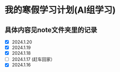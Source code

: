 # 我的寒假学习计划(AI组学习)
## 具体内容见note文件夹里的记录
- [x] 2024.1.20
- [x] 2024.1.19
- [x] 2024.1.18
- [ ] 2024.1.17 (赶车回家）
- [x] 2024.1.16
